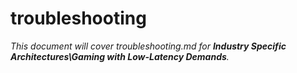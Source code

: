 # troubleshooting

_This document will cover troubleshooting.md for **Industry Specific Architectures\Gaming with Low-Latency Demands**._
